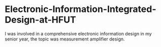 # Electronic-Information-Integrated-Design-at-HFUT
I was involved in a comprehensive electronic information design in my senior year, the topic was measurement amplifier design.

